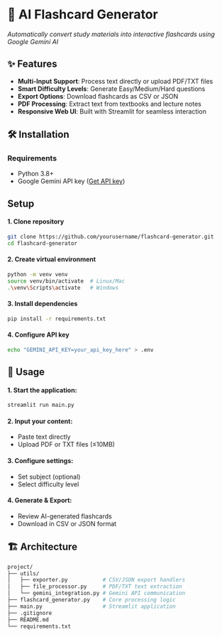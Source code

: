 # 🧠 AI Flashcard Generator    
*Automatically convert study materials into interactive flashcards using Google Gemini AI*

## ✨ Features  
- **Multi-Input Support**: Process text directly or upload PDF/TXT files  
- **Smart Difficulty Levels**: Generate Easy/Medium/Hard questions  
- **Export Options**: Download flashcards as CSV or JSON  
- **PDF Processing**: Extract text from textbooks and lecture notes  
- **Responsive Web UI**: Built with Streamlit for seamless interaction  

## 🛠️ Installation  

### Requirements  
- Python 3.8+  
- Google Gemini API key ([Get API key](https://aistudio.google.com/))  

## Setup  

#### 1. Clone repository
```bash
git clone https://github.com/yourusername/flashcard-generator.git
cd flashcard-generator
```
#### 2. Create virtual environment
```bash
python -m venv venv
source venv/bin/activate  # Linux/Mac
.\venv\Scripts\activate   # Windows
```

#### 3. Install dependencies
```bash
pip install -r requirements.txt
```

#### 4. Configure API key
```bash
echo "GEMINI_API_KEY=your_api_key_here" > .env
```

## 🚀 Usage
 
#### 1. Start the application:
```bash
streamlit run main.py
```

#### 2. Input your content:
- Paste text directly
- Upload PDF or TXT files (≤10MB)

#### 3. Configure settings:
- Set subject (optional)
- Select difficulty level

#### 4. Generate & Export:
- Review AI-generated flashcards
- Download in CSV or JSON format

## 🏗️ Architecture
```bash
project/
├── utils/
│   ├── exporter.py           # CSV/JSON export handlers
│   ├── file_processor.py     # PDF/TXT text extraction
│   └── gemini_integration.py # Gemini API communication
├── flashcard_generator.py    # Core processing logic
├── main.py                   # Streamlit application
├── .gitignore
├── README.md
└── requirements.txt
```

